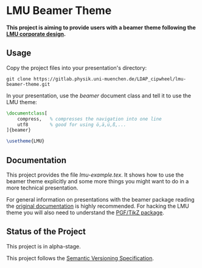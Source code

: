 LMU Beamer Theme
================

**This project is aiming to provide users with a beamer theme following the [LMU
corporate design][1].**

Usage
-----

Copy the project files into your presentation's directory:

    git clone https://gitlab.physik.uni-muenchen.de/LDAP_cipwheel/lmu-beamer-theme.git

In your presentation, use the *beamer* document class and tell it to use the LMU
theme:

```latex
\documentclass[
    compress,   % compresses the navigation into one line
    utf8        % good for using ö,ä,ü,ß,...
]{beamer}

\usetheme{LMU}
```

Documentation
-------------

This project provides the file *lmu-example.tex*. It shows how to use the beamer
theme explicitly and some more things you might want to do in a more technical
presentation.

For general information on presentations with the beamer package reading the
[original documentation][2] is highly recommended. For hacking the LMU theme you
will also need to understand the [PGF/TikZ package][3].

Status of the Project
---------------------

This project is in alpha-stage.

This project follows the [Semantic Versioning Specification][4].

[1]: http://www.uni-muenchen.de/aktuelles/publikationen/cd/index.html "LMU Corporate Design"
[2]: http://ctan.org/pkg/beamer "beamer Documentation"
[3]: https://ctan.org/pkg/pgf "PGF/TikZ Documentation"
[4]: http://semver.org "Semantic Versioning Specification"
